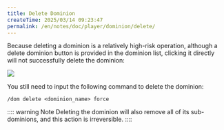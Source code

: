 ```yaml
---
title: Delete Dominion
createTime: 2025/03/14 09:23:47
permalink: /en/notes/doc/player/dominion/delete/
---
```


Because deleting a dominion is a relatively high-risk operation, although a delete dominion button is provided in the
dominion list, clicking it directly will not successfully delete the dominion:

![](/player/dominion/delete/1.png)

You still need to input the following command to delete the dominion:

```
/dom delete <dominion_name> force
```

:::: warning Note
Deleting the dominion will also remove all of its sub-dominions, and this action is irreversible.
::::
